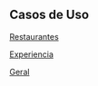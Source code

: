 ## Casos de Uso

[Restaurantes](caso_de_uso_restaurante.md)

[Experiencia](caso_de_uso_experiencia.md)

[Geral](caso_de_uso_geral.md)